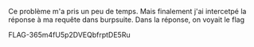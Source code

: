 Ce problème m'a pris un peu de temps. Mais finalement j'ai intercetpé la réponse à ma requête dans burpsuite. Dans la réponse, on voyait le flag 

FLAG-365m4fU5p2DVEQbfrptDE5Ru